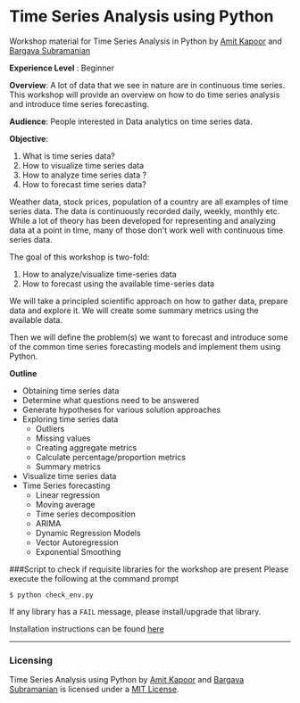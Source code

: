 # Time Series Analysis using Python 
Workshop material for Time Series Analysis in Python
by [Amit Kapoor](http://twitter.com/amitkaps) and [Bargava Subramanian](http://twitter.com/bargava)

**Experience Level** : Beginner

**Overview**: A lot of data that we see in nature are in continuous time series. This workshop will provide an overview on how to do time series analysis and introduce time series forecasting. 

**Audience**: People interested in Data analytics on time series data.

**Objective**: 
1. What is time series data? 
2. How to visualize time series data 
3. How to analyze time series data ? 
4. How to forecast time series data?  


Weather data, stock prices, population of a country are all examples of time series data. The data is continuously recorded daily, weekly, monthly etc. While a lot of theory has been developed for representing and analyzing data at a point in time, many of those don't work well with continuous time series data. 

The goal of this workshop is two-fold:

1. How to analyze/visualize time-series data
2. How to forecast using the available time-series data

We will take a principled scientific approach on how to gather data, prepare data and explore it. We will create some summary metrics using the available data.

Then we will define the problem(s) we want to forecast and introduce some of the common time series forecasting models and implement them using Python. 

**Outline**

* Obtaining time series data
* Determine what questions need to be answered
* Generate hypotheses for various solution approaches
* Exploring time series data
  * Outliers
  * Missing values
  * Creating aggregate metrics
  * Calculate percentage/proportion metrics
  * Summary metrics
* Visualize time series data
* Time Series forecasting
  * Linear regression
  * Moving average
  * Time series decomposition
  * ARIMA
  * Dynamic Regression Models
  * Vector Autoregression
  * Exponential Smoothing



###Script to check if requisite libraries for the workshop are present
Please execute the following at the command prompt

    $ python check_env.py

If any library has a `FAIL` message, please install/upgrade that library.

Installation instructions can be found [here](https://github.com/rouseguy/TimeSeriesAnalysiswithPython/blob/master/installation_instructions.md)

---
### Licensing

Time Series Analysis using Python by <a href="https://twitter.com/amitkaps/">Amit Kapoor</a> and <a href="https://twitter.com/bargava/">Bargava Subramanian</a> is licensed under a <a rel="license" href="https://opensource.org/licenses/MIT">MIT License</a>.
